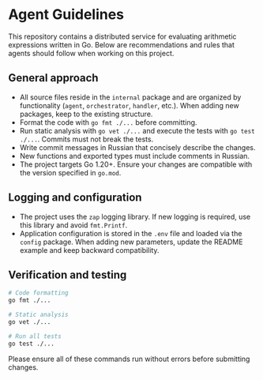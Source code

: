 # Agent Guidelines

This repository contains a distributed service for evaluating arithmetic expressions written in Go. Below are recommendations and rules that agents should follow when working on this project.

## General approach

- All source files reside in the `internal` package and are organized by functionality (`agent`, `orchestrator`, `handler`, etc.). When adding new packages, keep to the existing structure.
- Format the code with `go fmt ./...` before committing.
- Run static analysis with `go vet ./...` and execute the tests with `go test ./...`. Commits must not break the tests.
- Write commit messages in Russian that concisely describe the changes.
- New functions and exported types must include comments in Russian.
- The project targets Go 1.20+. Ensure your changes are compatible with the version specified in `go.mod`.

## Logging and configuration

- The project uses the `zap` logging library. If new logging is required, use this library and avoid `fmt.Printf`.
- Application configuration is stored in the `.env` file and loaded via the `config` package. When adding new parameters, update the README example and keep backward compatibility.

## Verification and testing

```bash
# Code formatting
go fmt ./...

# Static analysis
go vet ./...

# Run all tests
go test ./...
```

Please ensure all of these commands run without errors before submitting changes.
